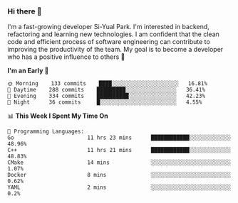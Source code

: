 ### Hi there 👋


I'm a fast-growing developer Si-Yual Park. I'm interested in backend, refactoring and learning new technologies. I am confident that the clean code and efficient process of software engineering can contribute to improving the productivity of the team. My goal is to become a developer who has a positive influence to others 🔭

<!--START_SECTION:waka-->
**I'm an Early 🐤** 

```text
🌞 Morning    133 commits    ████░░░░░░░░░░░░░░░░░░░░░   16.81% 
🌆 Daytime    288 commits    █████████░░░░░░░░░░░░░░░░   36.41% 
🌃 Evening    334 commits    ██████████░░░░░░░░░░░░░░░   42.23% 
🌙 Night      36 commits     █░░░░░░░░░░░░░░░░░░░░░░░░   4.55%

```


📊 **This Week I Spent My Time On** 

```text
💬 Programming Languages: 
Go                       11 hrs 23 mins      ████████████░░░░░░░░░░░░░   48.96% 
C++                      11 hrs 21 mins      ████████████░░░░░░░░░░░░░   48.83% 
CMake                    14 mins             ░░░░░░░░░░░░░░░░░░░░░░░░░   1.07% 
Docker                   8 mins              ░░░░░░░░░░░░░░░░░░░░░░░░░   0.62% 
YAML                     2 mins              ░░░░░░░░░░░░░░░░░░░░░░░░░   0.2%

```


<!--END_SECTION:waka-->
